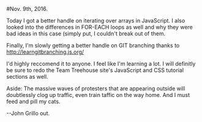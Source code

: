 #Nov. 9th, 2016.

Today I got a better handle on iterating over arrays in JavaScript. I also looked into the differences in FOR-EACH loops as well and why they were bad ideas in this case (simply put, I couldn't break out of them.

Finally, I'm slowly getting a better handle on GIT branching thanks to
http://learngitbranching.js.org/

I'd highly reccomend it to anyone.  I feel like I'm learning a lot. I will definitly be sure to redo the Team Treehouse site's JavaScript and CSS tutorial sections as well.


Aside: The massive waves of protesters that are appearing outside will doubtlessly clog up traffic, even train taffic on the way home. And I must feed and pill my cats.

--John Grillo out.
